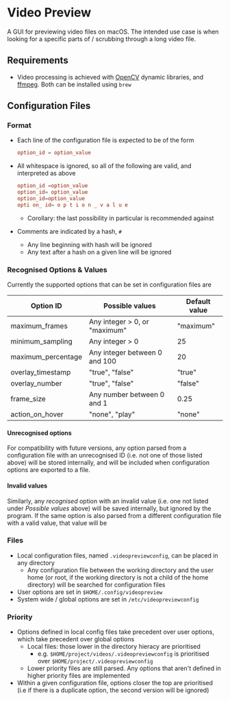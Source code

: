 # Video Preview
A GUI for previewing video files on macOS. The intended use case is when looking for a specific parts of / scrubbing through a long video file.

## Requirements

- Video processing is achieved with [OpenCV](https://opencv.org/) dynamic libraries, and [ffmpeg](https://ffmpeg.org/). Both can be installed using `brew`

## Configuration Files

### Format

- Each line of the configuration file is expected to be of the form 

  ```toml
  option_id = option_value
  ```

- All whitespace is ignored, so all of the following are valid, and interpreted as above

  ```toml
  option_id =option_value
  option_id= option_value
  option_id=option_value
  opti on_ id= o p t i o n _ v a l u e
  ```

  - Corollary: the last possibility in particular is recommended against

- Comments are indicated by a hash, `#`

  - Any line beginning with hash will be ignored
  - Any text after a hash on a given line will be ignored

### Recognised Options & Values

Currently the supported options that can be set in configuration files are

| Option ID          | Possible values               | Default value |
| ------------------ | ----------------------------- | ------------- |
| maximum_frames     | Any integer > 0, or "maximum" | "maximum"     |
| minimum_sampling   | Any integer > 0               | 25            |
| maximum_percentage | Any integer between 0 and 100 | 20            |
| overlay_timestamp  | "true", "false"               | "true"        |
| overlay_number     | "true", "false"               | "false"       |
| frame_size         | Any number between 0 and 1    | 0.25          |
| action_on_hover    | "none", "play"                | "none"        |

#### Unrecognised options

For compatibility with future versions, any option parsed from a configuration file with an unrecognised ID (i.e. not one of those listed above) will be stored internally, and will be included when configuration options are exported to a file.

#### Invalid values

Similarly, any *recognised* option with an invalid value (i.e. one not listed under *Possible values* above) will be saved internally, but ignored by the program. If the same option is also parsed from a different configuration file with a valid value, that value will be 

### Files

- Local configuration files, named `.videopreviewconfig`, can be placed in any directory
  - Any configuration file between the working directory and the user home (or root, if the working directory is not a child of the home directory) will be searched for configuration files
- User options are set in `$HOME/.config/videopreview`
- System wide / global options are set in `/etc/videopreviewconfig`

### Priority

- Options defined in local config files take precedent over user options, which take precedent over global options
  - Local files: those lower in the directory hieracy are prioritised
    - e.g. `$HOME/project/videos/.videopreviewconfig` is prioritised over `$HOME/project/.videopreviewconfig`
  - Lower priority files are still parsed. Any options that aren't defined in higher priority files are implemented
- Within a given configuration file, options closer the top are prioritised (i.e if there is a duplicate option, the second version will be ignored)